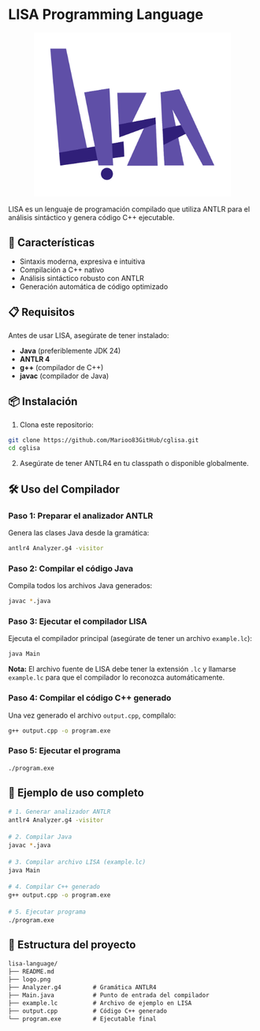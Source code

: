 # LISA Programming Language

<div align="center">
  <img src="logo.png" alt="LISA Logo" width="400">
</div>

LISA es un lenguaje de programación compilado que utiliza ANTLR para el análisis sintáctico y genera código C++ ejecutable.

## 🚀 Características

- Sintaxis moderna, expresiva e intuitiva
- Compilación a C++ nativo
- Análisis sintáctico robusto con ANTLR
- Generación automática de código optimizado

## 📋 Requisitos

Antes de usar LISA, asegúrate de tener instalado:

- **Java** (preferiblemente JDK 24)
- **ANTLR 4**
- **g++** (compilador de C++)
- **javac** (compilador de Java)

## 📦 Instalación

1. Clona este repositorio:
```bash
git clone https://github.com/Marioo83GitHub/cglisa.git
cd cglisa
```

2. Asegúrate de tener ANTLR4 en tu classpath o disponible globalmente.

## 🛠️ Uso del Compilador

### Paso 1: Preparar el analizador ANTLR

Genera las clases Java desde la gramática:

```bash
antlr4 Analyzer.g4 -visitor
```

### Paso 2: Compilar el código Java

Compila todos los archivos Java generados:

```bash
javac *.java
```

### Paso 3: Ejecutar el compilador LISA

Ejecuta el compilador principal (asegúrate de tener un archivo `example.lc`):

```bash
java Main
```

**Nota:** El archivo fuente de LISA debe tener la extensión `.lc` y llamarse `example.lc` para que el compilador lo reconozca automáticamente.

### Paso 4: Compilar el código C++ generado

Una vez generado el archivo `output.cpp`, compílalo:

```bash
g++ output.cpp -o program.exe
```

### Paso 5: Ejecutar el programa

```bash
./program.exe
```

## 📝 Ejemplo de uso completo

```bash
# 1. Generar analizador ANTLR
antlr4 Analyzer.g4 -visitor

# 2. Compilar Java
javac *.java

# 3. Compilar archivo LISA (example.lc)
java Main

# 4. Compilar C++ generado
g++ output.cpp -o program.exe

# 5. Ejecutar programa
./program.exe
```

## 📁 Estructura del proyecto

```
lisa-language/
├── README.md
├── logo.png
├── Analyzer.g4         # Gramática ANTLR4
├── Main.java           # Punto de entrada del compilador
├── example.lc          # Archivo de ejemplo en LISA
├── output.cpp          # Código C++ generado
└── program.exe         # Ejecutable final
```